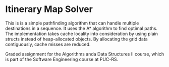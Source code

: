 # Itinerary Map Solver

This is is a simple pathfinding algorithm that can handle multiple destinations in a sequence. It uses the A* algorithm to find optimal paths. The implementation takes cache locality into consideration by using plain structs instead of heap-allocated objects. By allocating the grid data contiguously, cache misses are reduced.

Graded assignment for the Algorithms anda Data Structures II course, which is part of the Software Engineering course at PUC-RS.
